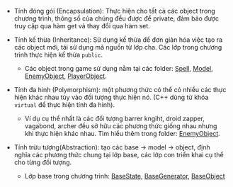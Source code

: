 - Tính đóng gói (Encapsulation): Thực hiện cho tất cả các object trong chương trình, thông số của chúng đều được để private, đảm bảo được truy cập qua hàm get và thay đổi qua hàm set.

- Tính kế thừa (Inheritance): Sử dụng kế thừa để đơn giản hóa việc tạo ra các object mới, tái sử dụng mã nguồn từ lớp cha. Các lớp trong chương trình thực hiện kế thừa `public`.
  + Các object trong game sử dụng nằm tại các folder: [Spell](./Spell), [Model](./Model/), [EnemyObject](./EnemyObject/), [PlayerObject](./PlayerObject/).

- Tính đa hình (Polymorphism): một phương thức có thể có nhiều các thực hiện khác nhau tùy vào đối tượng thực hiện nó. (C++ dùng từ khóa `virtual` để thực hiện tính đa hinh).
  + Ví dụ cụ thể nhất là các đối tượng barrer kngiht, droid zapper, vagabond, archer đều sở hữu các phương thức giống nhau nhưng khi thực hiện khác nhau. Tìm hiểu thêm trong folder: [EnemyObject](./EnemyObject/).

- Tính trừu tượng(Abstraction): tạo các base -> model -> object, định nghĩa các phương thức chung tại lớp base, các lớp con triển khai cụ thể cho từng đối tượng.
  + Lớp base trong chương trình: [BaseState](./States/BaseState.h), [BaseGenerator](./Factory/BaseGenerator.h), [BaseObject](./Model/BaseObject.h)